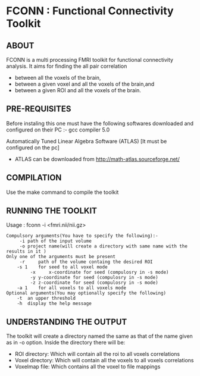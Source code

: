 # FCONN : Functional Connectivity Toolkit

## ABOUT
FCONN is a multi processing FMRI toolkit for functional connectivity analysis. It aims for finding the all pair correlation 
* between all the voxels of the brain,
* between a given voxel and all the voxels of the brain,and
* between a given ROI and all the voxels of the brain.

## PRE-REQUISITES
Before instaling this one must have the following softwares downloaded and configured on their PC :-
gcc compiler 5.0

Automatically Tuned Linear Algebra Software (ATLAS) [It must be configured on the pc]

* ATLAS can be downloaded from http://math-atlas.sourceforge.net/

## COMPILATION
Use the make command to compile the toolkit

## RUNNING THE TOOLKIT 

Usage : fconn -i <fmri.nii/nii.gz> 
```  
Compulsory arguments(You have to specify the following):-
	 -i	path of the input volume
	 -o	project name(will create a directory with same name with the results in it )
Only one of the arguments must be present
  	 -r 	path of the volume containg the desired ROI
	-s 1	for seed to all voxel mode
		 -x 	x-coordinate for seed (compulosry in -s mode)
		 -y	y-coordinate for seed (compulosry in -s mode)
		 -z	z-coordinate for seed (compulosry in -s mode)
	-a 1	for all voxels to all voxels mode
Optional arguments(You may optionally specify the following)
	-t 	an upper threshold
	-h	display the help message
```
## UNDERSTANDING THE OUTPUT
The toolkit will create a directory named the same as that of the name given as in -o option. Inside the directory there will be:
* ROI directory: Which will contain all the roi to all voxels correlations
* Voxel directory: Which will contain all the voxels to all voxels correlations
* Voxelmap file: Which contains all the voxel to file mappings





